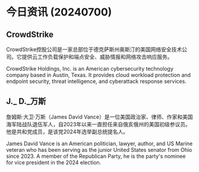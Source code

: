 # 今日资讯  (20240700)   
## CrowdStrike   
CrowdStrike控股公司是一家总部位于德克萨斯州奥斯汀的美国网络安全技术公司。它提供云工作负载保护和端点安全、威胁情报和网络攻击响应服务。   

CrowdStrike Holdings, Inc. is an American cybersecurity technology company based in Austin, Texas. It provides cloud workload protection and endpoint security, threat intelligence, and cyberattack response services.   

## J._ D._万斯   
詹姆斯·大卫·万斯（James David Vance）是一位美国政治家、律师、作家和美国海军陆战队退伍军人，自2023年以来一直担任来自俄亥俄州的美国初级参议员。他是共和党成员，是该党2024年选举副总统提名人。   

James David Vance is an American politician, lawyer, author, and US Marine veteran who has been serving as the junior United States senator from Ohio since 2023. A member of the Republican Party, he is the party's nominee for vice president in the 2024 election.   

